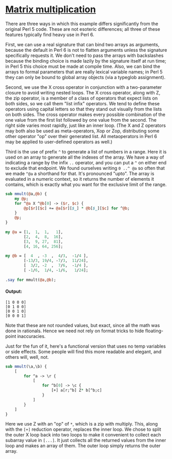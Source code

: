 [1]: http://rosettacode.org/wiki/Matrix_multiplication

# [Matrix multiplication][1]

There are three ways in which this example differs significantly from the original Perl&#160;5 code.  These are not esoteric differences; all three of these features typically find heavy use in Perl&#160;6.



First, we can use a real signature that can bind two arrays as arguments, because the default in Perl&#160;6 is not to flatten arguments unless the signature specifically requests it.
We don't need to pass the arrays with backslashes because the binding choice is made lazily
by the signature itself at run time; in Perl&#160;5 this choice must be made at compile time.
Also, we can bind the arrays to formal parameters that are really lexical variable names; in Perl&#160;5 they can only be bound to global array objects (via a typeglob assignment).



Second, we use the X cross operator in conjunction with a two-parameter closure to avoid writing
nested loops.  The X cross operator, along with Z, the zip operator, is a member of a class of operators that expect lists on both sides, so we call them "list infix" operators.  We tend to define these operators using capital letters so that they stand out visually from the lists on both sides.  The cross operator makes every possible combination of the one value from the first list followed by one value from the second.  The right side varies most rapidly, just like an inner loop.  (The X and Z operators may both also be used as meta-operators, Xop or Zop, distributing some other operator "op" over their generated list.  All metaoperators in Perl&#160;6 may be applied to user-defined operators as well.)



Third is the use of prefix `^` to generate a list of numbers in a range.  Here it is
used on an array to generate all the indexes of the array.  We have a way of indicating a range by the infix `..` operator, and you can put a `^` on either end to exclude that endpoint.  We found ourselves writing `0 ..^ @a` so often that we made `^@a` a shorthand for that.  It's pronounced "upto". The array is evaluated in a numeric context, so it returns the number of elements it contains, which is exactly what you want for the exclusive limit of the range.

```perl
sub mmult(@a,@b) {
    my @p;
    for ^@a X ^@b[0] -> ($r, $c) {
        @p[$r][$c] += @a[$r][$_] * @b[$_][$c] for ^@b;
    }
    @p;
}
 
my @a = [1,  1,  1,   1],
        [2,  4,  8,  16],
        [3,  9, 27,  81],
        [4, 16, 64, 256];
 
my @b = [  4  , -3  ,  4/3,  -1/4 ],
        [-13/3, 19/4, -7/3,  11/24],
        [  3/2, -2  ,  7/6,  -1/4 ],
        [ -1/6,  1/4, -1/6,   1/24];
 
.say for mmult(@a,@b);
```

#### Output:
```
[1 0 0 0]
[0 1 0 0]
[0 0 1 0]
[0 0 0 1]
```


Note that these are not rounded values, but exact, since all the math was done in rationals.
Hence we need not rely on format tricks to hide floating-point inaccuracies.



Just for the fun of it, here's a functional version that uses no temp variables or side effects.
Some people will find this more readable and elegant, and others will, well, not.

```perl
sub mmult(\a,\b) {
    [
        for ^a -> \r {
            [
                for ^b[0] -> \c {
                    [+] a[r;^b] Z* b[^b;c]
                }
            ]
        }
    ]
}
```


Here we use Z with an "op" of `*`, which is a zip with multiply.  This, along with the `[+]` reduction operator, replaces the inner loop.  We chose to split the outer X loop back into two loops to make it convenient to collect each subarray value in `[...]`.  It just collects all the returned values from the inner loop and makes an array of them.  The outer loop simply returns the outer array.
